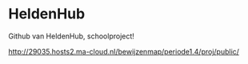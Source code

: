 # HeldenHub
Github van HeldenHub, schoolproject!

http://29035.hosts2.ma-cloud.nl/bewijzenmap/periode1.4/proj/public/
